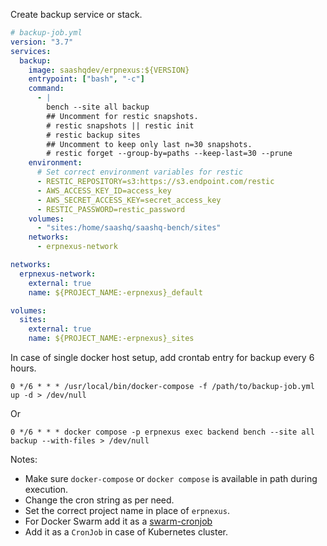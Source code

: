 Create backup service or stack.

```yaml
# backup-job.yml
version: "3.7"
services:
  backup:
    image: saashqdev/erpnexus:${VERSION}
    entrypoint: ["bash", "-c"]
    command:
      - |
        bench --site all backup
        ## Uncomment for restic snapshots.
        # restic snapshots || restic init
        # restic backup sites
        ## Uncomment to keep only last n=30 snapshots.
        # restic forget --group-by=paths --keep-last=30 --prune
    environment:
      # Set correct environment variables for restic
      - RESTIC_REPOSITORY=s3:https://s3.endpoint.com/restic
      - AWS_ACCESS_KEY_ID=access_key
      - AWS_SECRET_ACCESS_KEY=secret_access_key
      - RESTIC_PASSWORD=restic_password
    volumes:
      - "sites:/home/saashq/saashq-bench/sites"
    networks:
      - erpnexus-network

networks:
  erpnexus-network:
    external: true
    name: ${PROJECT_NAME:-erpnexus}_default

volumes:
  sites:
    external: true
    name: ${PROJECT_NAME:-erpnexus}_sites
```

In case of single docker host setup, add crontab entry for backup every 6 hours.

```
0 */6 * * * /usr/local/bin/docker-compose -f /path/to/backup-job.yml up -d > /dev/null
```

Or

```
0 */6 * * * docker compose -p erpnexus exec backend bench --site all backup --with-files > /dev/null
```

Notes:

- Make sure `docker-compose` or `docker compose` is available in path during execution.
- Change the cron string as per need.
- Set the correct project name in place of `erpnexus`.
- For Docker Swarm add it as a [swarm-cronjob](https://github.com/crazy-max/swarm-cronjob)
- Add it as a `CronJob` in case of Kubernetes cluster.
